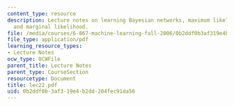```yaml
---
content_type: resource
description: Lecture notes on learning Bayesian networks, maximum likelihood, BIC,
  and marginal likelihood.
file: /media/courses/6-867-machine-learning-fall-2006/0b2ddf0b3af319e4b2dd204fec91da56_lec22.pdf
file_type: application/pdf
learning_resource_types:
- Lecture Notes
ocw_type: OCWFile
parent_title: Lecture Notes
parent_type: CourseSection
resourcetype: Document
title: lec22.pdf
uid: 0b2ddf0b-3af3-19e4-b2dd-204fec91da56
---
```

